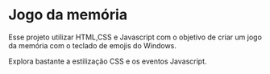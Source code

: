 # Jogo da memória

Esse projeto utilizar HTML,CSS e Javascript com o objetivo de criar um jogo da memória com o teclado de emojis do Windows.

Explora bastante a estilização CSS e os eventos Javascript.